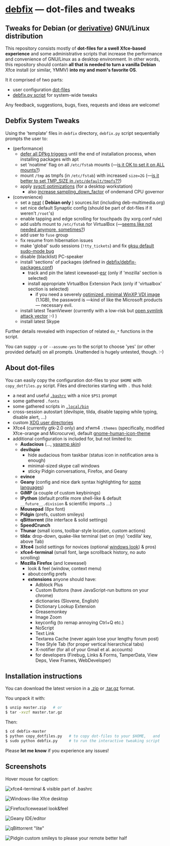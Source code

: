 # [debfix](https://github.com/kernc/debfix) — dot-files and tweaks

## Tweaks for Debian (or [derivative](http://futurist.se/gldt/)) GNU/Linux distribution

This repository consists mostly of **dot-files for a swell Xfce-based experience**
and some administrative scripts that increase the performance and convenience
of GNU/Linux as a desktop environment. In other words, this repository should
contain **all that is needed to turn a vanilla Debian** Xfce install (or
similar, YMMV) **into my and mom's favorite OS**.

It it comprised of two parts:
* user configuration [dot-files](https://github.com/kernc/debfix#about-dot-files)
* [debfix.py script](https://github.com/kernc/debfix#debfix-system-tweaks) for system-wide tweaks

Any feedback, suggestions, bugs, fixes, requests and ideas are welcome!

## Debfix System Tweaks

Using the 'template' files in `debfix` directory, `debfix.py` script 
sequentially prompts the user to:
* (performance)
    * [defer all DPkg triggers](http://raphaelhertzog.com/2011/05/30/trying-to-make-dpkg-triggers-more-useful-and-less-painful/)
      until the end of installation process, when installing packages with apt
    * set 'noatime' flag on all `/etc/fstab` mounts (—[is it OK to set it on ALL mounts?](https://github.com/kernc/debfix/issues))
    * mount `/tmp` as tmpfs (in `/etc/fstab`) with increased `size=2G`
      (—[is it better to set TMP_SIZE in `/etc/default/tmpfs`??](https://github.com/kernc/debfix/issues))
    * apply [sysctl optimizations](https://github.com/kernc/debfix/blob/master/debfix/etc_sysctl.d_debfix-desktop-performance.conf)
      (for a desktop workstation)
        * also [increase sampling_down_factor](http://forums.gentoo.org/viewtopic-p-6682533.html?sid=a180868bde5a91214fcf7a12e43770c6#6682533)
          of ondemand CPU governor
* (convenience)
    * set a [neat](http://http.debian.net/) ( **Debian only** )
      sources.list (including deb-multimedia.org)
    * set nice default Synaptic config (should be part of dot-files if it weren't `/root`'s)
    * enable tapping and edge scrolling for touchpads (by xorg.conf rule)
    * add usbfs mount to `/etc/fstab` for VirtualBox
      (—[seems like not needed anymore, sometimes?](https://github.com/kernc/debfix/issues))
    * add user to `fuse` group
    * fix resume from hibernation issues
    * make 'global' sudo sessions (`!tty_tickets`) and fix [gksu default sudo-mode bug](http://bugs.debian.org/481689)
    * disable (blacklist) PC-speaker
    * install 'sections' of packages (defined in
      [debfix/debfix-packages.conf](https://github.com/kernc/debfix/blob/master/debfix/debfix-packages.conf))
        * track and pin the latest iceweasel-[esr](http://www.mozilla.org/en-US/firefox/organizations/)
          (only if 'mozilla' section is selected)
        * install appropriate VirtualBox Extension Pack (only if 'virtualbox' section is selected)
            * if you need a severely [optimized, minimal WinXP VDI image](http://goo.gl/QzLdf)
              (1.1GB), the password is —kind of like the Microsoft products— necessary evil.
    * install latest TeamViewer (currently with a low-risk but [open symlink attack vector](https://github.com/kernc/debfix/issues) :-) )
    * install latest Skype

Further details revealed with inspection of related `do_*` functions in the script.

You can suppy `-y` or `--assume-yes` to the script to choose 'yes' (or other
provided default) on all prompts. Unattended is hugely untested, though. :-)


## About dot-files

You can easily copy the configuration dot-files to your `$HOME` with
`copy_dotfiles.py` script.
Files and directories starting with `.` thus hold:
* a neat and useful [`.bashrc`](https://github.com/kernc/debfix/tree/master/.bashrc)
  with a nice `$PS1` prompt
* some gathered `.fonts`
* some gathered scripts in [`.local/bin`](https://github.com/kernc/debfix/tree/master/.local/bin)
* cross-session autostart (devilspie, tilda, disable tapping while typing, disable alert, ...)
* custom [XDG user directories](https://github.com/kernc/debfix/blob/master/.config/user-dirs.dirs)
* Xfce4 (currently gtk-2.0 only) and xfwm4 `.themes` (specifically, modified Xfce-orange and Microcurve),
  default [gnome-human-icon-theme](https://www.google.com/search?q=%28gnome-human+OR+humanity%29+icon-theme&tbm=isch)
* additional configuration is included for, but not limited to:
    * **Audacious** (..., [yaxamp skin](http://www.allwinampskins.com/yaxamp.wsz))
    * **devilspie**
        * hide audacious from taskbar (status icon in notification area is enough)
        * minimal-sized skype call windows
        * sticky Pidgin conversations, Firefox, and Geany
    * **evince**
    * **Geany** (config and nice dark syntax highlighting for [some languages](https://github.com/kernc/debfix/blob/master/.config/geany/filedefs))
    * **GiMP** (a couple of custom keybinings)
    * **IPython** (default profile more shell-like & default `__future__.division` & scientific imports ...)
    * **Mousepad** (8px font)
    * **Pidgin** (prefs, custom smileys)
    * **qBittorrent** (lite interface & solid settings)
    * **SpeedCrunch**
    * **Thunar** (small icons, toolbar-style location, custom actions)
    * **tilda**: drop-down, quake-like terminal (set on (my) 'cedilla' key, above Tab)
    * **Xfce4** (solid settings for novices (optional
      [windows look](https://github.com/kernc/debfix/blob/master/.config/xfce4/xfconf/xfce-perchannel-xml/xfce4-panel.xml.windows)) & pros)
    * **xfce4-terminal** (small font, large scrollback history, no auto scrolling)
    * **Mozilla Firefox** (and Iceweasel)
        * look & feel (window, context menu)
        * about:config prefs
        * **extensions** anyone should have:
            * Adblock Plus
            * Custom Buttons (have JavaScript-run buttons on your chrome)
            * dictionaries (Slovene, English)
            * Dictionary Lookup Extension
            * Greasemonkey
            * Image Zoom
            * keyconfig (to remap annoying Ctrl+Q etc.)
            * NoScript
            * Text Link
            * Textarea Cache (never again lose your lengthy forum post)
            * Tree Style Tab (for proper vertical hierarchical tabs)
            * X-notifier (for all of your Gmail et al. accounts)
            * for developers (Firebug, Links & Forms, TamperData, View Deps, View Frames, WebDeveloper)

## Installation instructions

You can download the latest version in a
[.zip](https://github.com/kernc/debfix/archive/master.zip) or
[.tar.gz](https://github.com/kernc/debfix/archive/master.tar.gz) format.

You unpack it with:
```bash
$ unzip master.zip   # or
$ tar -xvzf master.tar.gz
```
Then:
```bash
$ cd debfix-master
$ python copy_dotfiles.py   # to copy dot-files to your $HOME,   and
$ sudo python debfix.py     # to run the interactive tweaking script
```

Please **let me know** if you experience any issues!


## Screenshots

Hover mouse for caption:

![xfce4-terminal & visible part of .bashrc](https://github.com/kernc/debfix/raw/master/debfix/github-screenshots/bashrc.png "xfce4-terminal & visible part of .bashrc")

![Windows-like Xfce desktop](https://github.com/kernc/debfix/raw/master/debfix/github-screenshots/desktop.png "'Windows-like' Xfce desktop")

![Firefox/Iceweasel look&feel](https://github.com/kernc/debfix/raw/master/debfix/github-screenshots/firefox.png "Firefox/Iceweasel look&feel")

![Geany IDE/editor](https://github.com/kernc/debfix/raw/master/debfix/github-screenshots/geany.png "Geany IDE/editor")

![qBittorrent "lite"](https://github.com/kernc/debfix/raw/master/debfix/github-screenshots/qbittorrent.png "qBittorrent 'lite'")

![Pidgin custom smileys to please your remote better half](https://github.com/kernc/debfix/raw/master/debfix/github-screenshots/pidgin-smileys.png "Pidgin custom smileys to please your remote better half")


